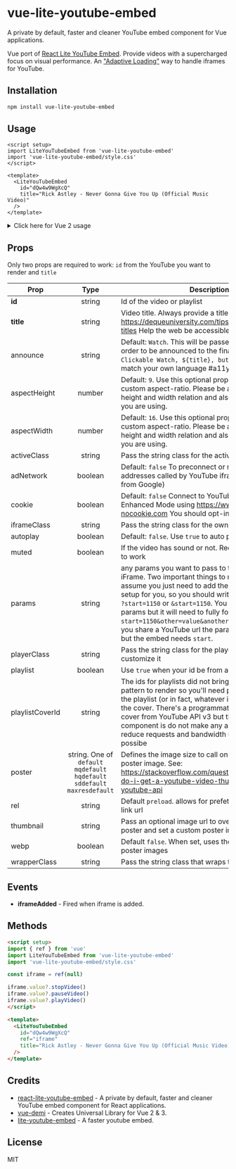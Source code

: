 # vue-lite-youtube-embed

A private by default, faster and cleaner YouTube embed component for Vue applications.

Vue port of [React Lite YouTube Embed](https://github.com/ibrahimcesar/react-lite-youtube-embed). Provide videos with a supercharged focus on visual performance. An ["Adaptive Loading"](https://www.youtube.com/watch?v=puUPpVrIRkc) way to handle iframes for YouTube.

## Installation

```bash
npm install vue-lite-youtube-embed
```

## Usage

```vue
<script setup>
import LiteYouTubeEmbed from 'vue-lite-youtube-embed'
import 'vue-lite-youtube-embed/style.css'
</script>

<template>
  <LiteYouTubeEmbed
    id="dQw4w9WgXcQ"
    title="Rick Astley - Never Gonna Give You Up (Official Music Video)"
  />
</template>
```

<details>
<summary>Click here for Vue 2 usage</summary>
<br>

```bash
npm install vue-lite-youtube-embed vue-frag
```

```ts
// src/main.ts
import Vue from 'vue'
import { Fragment } from 'vue-frag'
import App from './App.vue'

Vue.component('Fragment', Fragment)

new Vue({
  render: h => h(App),
}).$mount('#app')
```

```vue
<script setup>
import LiteYouTubeEmbed from 'vue-lite-youtube-embed'
import 'vue-lite-youtube-embed/style.css'
</script>

<template>
  <LiteYouTubeEmbed
    id="dQw4w9WgXcQ"
    title="Rick Astley - Never Gonna Give You Up (Official Music Video)"
  />
</template>
```
</details>

## Props

Only two props are required to work: `id` from the YouTube you want to render and `title`

| Prop   |      Type      |  Description |
|----------|:--------:|------------|
| **id** |  string | Id of the video or playlist |
| **title** |    string   | Video title. Always provide a title for iFrames: https://dequeuniversity.com/tips/provide-iframe-titles Help the web be accessible ;) #a11y |
| announce |    string   | Default: `Watch`. This will be passed to the button in order to be announced to the final user as in `Clickable Watch, ${title}, button` , customize to match your own language #a11y #i18n |
| aspectHeight | number | Default: `9`. Use this optional prop if you want a custom aspect-ratio. Please be aware of aspect height and width relation and also any custom CSS you are using. |
| aspectWidth | number | Default: `16`. Use this optional prop if you want a custom aspect-ratio. Please be aware of aspect height and width relation and also any custom CSS you are using. |
| activeClass | string | Pass the string class for the active state |
| adNetwork | boolean | Default: `false`  To preconnect or not to doubleclick addresses called by YouTube iframe (the adnetwork from Google) |
| cookie | boolean |    Default: `false` Connect to YouTube via the Privacy-Enhanced Mode using https://www.youtube-nocookie.com You should opt-in to allow cookies|
| iframeClass | string |    Pass the string class for the own iFrame |
| autoplay | boolean |    Default: `false`. Use `true` to auto play video.  |
| muted | boolean |    If the video has sound or not. Required autoplay `true` to work |
| params | string |    any params you want to pass to the URL in the iFrame. Two important things to notice: You can assume you just need to add the params, we already setup for you, so you should write `start=1150` and not `?start=1150` or `&start=1150`. You can place more params but it will need to fully form: `start=1150&other=value&another=value`. First, when you share a YouTube url the param of time is just `t`, but the embed needs `start`.|
| playerClass | string | Pass the string class for the player, once you can customize it |
| playlist | boolean |    Use `true` when your id be from a playlist |
| playlistCoverId | string | The ids for playlists did not bring the cover in a pattern to render so you'll need pick up a video from the playlist (or in fact, whatever id) and use to render the cover. There's a programmatic way to get the cover from YouTube API v3 but the aim of this component is do not make any another call and reduce requests and bandwidth usage as much as possibe  |
| poster | string. One of `default` `mqdefault`  `hqdefault` `sddefault` `maxresdefault` |   Defines the image size to call on first render as poster image. See: https://stackoverflow.com/questions/2068344/how-do-i-get-a-youtube-video-thumbnail-from-the-youtube-api |
| rel | string | Default `preload`. allows for prefetch or preload of the link url |
| thumbnail | string | Pass an optional image url to override the default poster and set a custom poster image |
| webp | boolean | Default `false`. When set, uses the WebP format for poster images |
| wrapperClass | string |   Pass the string class that wraps the iFrame |

## Events

- **iframeAdded** - Fired when iframe is added.

## Methods

```html
<script setup>
import { ref } from 'vue'
import LiteYouTubeEmbed from 'vue-lite-youtube-embed'
import 'vue-lite-youtube-embed/style.css'

const iframe = ref(null)

iframe.value?.stopVideo()
iframe.value?.pauseVideo()
iframe.value?.playVideo()
</script>

<template>
  <LiteYouTubeEmbed
    id="dQw4w9WgXcQ"
    ref="iframe"
    title="Rick Astley - Never Gonna Give You Up (Official Music Video)"
  />
</template>
```

## Credits

- [react-lite-youtube-embed](https://github.com/ibrahimcesar/react-lite-youtube-embed) - A private by default, faster and cleaner YouTube embed component for React applications.
- [vue-demi](https://github.com/vueuse/vue-demi/) - Creates Universal Library for Vue 2 & 3.
- [lite-youtube-embed](https://github.com/paulirish/lite-youtube-embed) - A faster youtube embed.

## License

MIT
